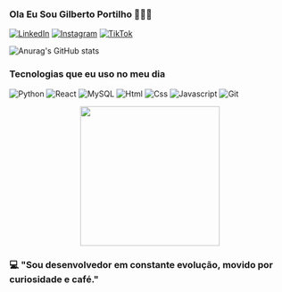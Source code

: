 ### Ola Eu Sou Gilberto Portilho 👩🏽‍💻




[![LinkedIn](https://img.shields.io/badge/linkedin-%230077B5.svg?style=for-the-badge&logo=linkedin&logoColor=white)](https://www.linkedin.com/in/gilbertoportilho/)
[![Instagram](https://img.shields.io/badge/Instagram-FF0069.svg?style=for-the-badge&logo=Instagram&logoColor=white)](https://www.instagram.com/umpequenoprogramador01/)
[![TikTok](https://img.shields.io/badge/TikTok-000000.svg?style=for-the-badge&logo=TikTok&logoColor=white)]()



![Anurag's GitHub stats](https://github-readme-stats.vercel.app/api?username=GilbertoPortilho&hide=contribs,prs&theme=tokyonight)



### Tecnologias que eu uso no meu dia
![Python](https://img.shields.io/badge/Python-3776AB.svg?style=for-the-badge&logo=Python&logoColor=white)
![React](https://img.shields.io/badge/React-61DAFB.svg?style=for-the-badge&logo=React&logoColor=black)
![MySQL](https://img.shields.io/badge/MySQL-4479A1.svg?style=for-the-badge&logo=MySQL&logoColor=white)
![Html](https://img.shields.io/badge/HTML5-E34F26.svg?style=for-the-badge&logo=HTML5&logoColor=white)
![Css](https://img.shields.io/badge/CSS3-1572B6.svg?style=for-the-badge&logo=CSS3&logoColor=white)
![Javascript](https://img.shields.io/badge/JavaScript-F7DF1E.svg?style=for-the-badge&logo=JavaScript&logoColor=black)
![Git](https://img.shields.io/badge/Git-F05032.svg?style=for-the-badge&logo=Git&logoColor=white)



<div class="image" style="text-align:center;">
<img src="https://media.giphy.com/media/jBOOXxSJfG8kqMxT11/giphy.gif?cid=ecf05e47252lraz9ju54sbx6itga5gnxhw93k1ajvuukf906&ep=v1_gifs_search&rid=giphy.gif&ct=g" width=250>

</div>

<div class="text">
<h3>💻 "Sou desenvolvedor em constante evolução, movido por curiosidade e café."
</h3>
</div>



